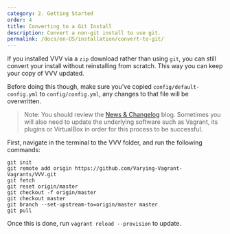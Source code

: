 ```yaml
---
category: 2. Getting Started
order: 4
title: Converting to a Git Install
description: Convert a non-git install to use git.
permalink: /docs/en-US/installation/convert-to-git/
---
```


If you installed VVV via a `zip` download rather than using `git`, you can still convert your install without reinstalling from scratch. This way you can keep your copy of VVV updated. 

Before doing this though, make sure you've copied `config/default-config.yml` to `config/config.yml`, any changes to that file will be overwritten.

> Note: You should review the [News &amp; Changelog](/blog/) blog. Sometimes you will also need to update the underlying software such as Vagrant, its plugins or VirtualBox in order for this process to be successful.

First, navigate in the terminal to the VVV folder, and run the following commands:

```shell
git init
git remote add origin https://github.com/Varying-Vagrant-Vagrants/VVV.git
git fetch
git reset origin/master
git checkout -f origin/master
git checkout master
git branch --set-upstream-to=origin/master master
git pull
```

Once this is done, run `vagrant reload --provision` to update.
